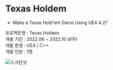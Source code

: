 # Texas Holdem
* Make a Texas Hold'em Game Using UE4 4.27 

프로젝트명 : Texas Holdem  
개발 기간 : 2022.08 ~ 2022.10 (6주)  
개발 환경 : UE4 / C++  
개발 인원 : 1명  

![스크린샷](https://github.com/user-attachments/assets/14424899-946e-406c-841a-d6a485b1f4f7)
